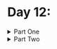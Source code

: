 # Day 12: 

<details>
  <summary>Part One</summary>


</details>

<details>
  <summary>Part Two</summary>


</details>